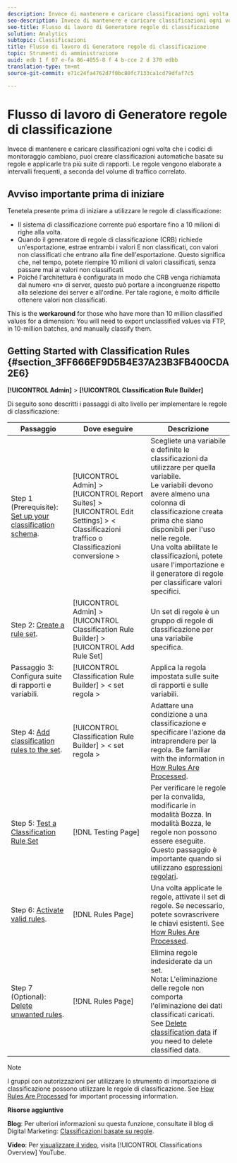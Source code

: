 ```yaml
---
description: Invece di mantenere e caricare classificazioni ogni volta che i codici di monitoraggio cambiano, puoi creare classificazioni automatiche basate su regole e applicarle tra più suite di rapporti. Le regole vengono elaborate a intervalli frequenti, a seconda del volume di traffico correlato.
seo-description: Invece di mantenere e caricare classificazioni ogni volta che i codici di monitoraggio cambiano, puoi creare classificazioni automatiche basate su regole e applicarle tra più suite di rapporti. Le regole vengono elaborate a intervalli frequenti, a seconda del volume di traffico correlato.
seo-title: Flusso di lavoro di Generatore regole di classificazione
solution: Analytics
subtopic: Classificazioni
title: Flusso di lavoro di Generatore regole di classificazione
topic: Strumenti di amministrazione
uuid: edb 1 f 07 e-fa 86-4055-8 f 4 b-cce 2 d 370 edbb
translation-type: tm+mt
source-git-commit: e71c24fa4762d7f0bc80fc7133ca1cd79dfaf7c5

---
```



# Flusso di lavoro di Generatore regole di classificazione

Invece di mantenere e caricare classificazioni ogni volta che i codici di monitoraggio cambiano, puoi creare classificazioni automatiche basate su regole e applicarle tra più suite di rapporti. Le regole vengono elaborate a intervalli frequenti, a seconda del volume di traffico correlato.

## Avviso importante prima di iniziare

Tenetela presente prima di iniziare a utilizzare le regole di classificazione:

* Il sistema di classificazione corrente può esportare fino a 10 milioni di righe alla volta.
* Quando il generatore di regole di classificazione (CRB) richiede un'esportazione, estrae entrambi i valori E non classificati, con valori non classificati che entrano alla fine dell'esportazione. Questo significa che, nel tempo, potete riempire 10 milioni di valori classificati, senza passare mai ai valori non classificati.
* Poiché l'architettura è configurata in modo che CRB venga richiamata dal numero «n» di server, questo può portare a incongruenze rispetto alla selezione dei server e all'ordine. Per tale ragione, è molto difficile ottenere valori non classificati.

This is the **workaround** for those who have more than 10 million classified values for a dimension: You will need to export unclassified values via FTP, in 10-million batches, and manually classify them.

## Getting Started with Classification Rules {#section_3FF666EF9D5B4E37A23B3FB400CDA2E6}

**[!UICONTROL Admin]** &gt; **[!UICONTROL Classification Rule Builder]**

Di seguito sono descritti i passaggi di alto livello per implementare le regole di classificazione:

| Passaggio | Dove eseguire | Descrizione |
|--- |--- |--- |
| Step 1 (Prerequisite): [Set up your classification schema](https://marketing.adobe.com/resources/help/en_US/reference/?f=c_classifications). | [!UICONTROL Admin] &gt; [!UICONTROL Report Suites] &gt; [!UICONTROL Edit Settings] &gt; &lt; Classificazioni traffico o Classificazioni conversione &gt; | Scegliete una variabile e definite le classificazioni da utilizzare per quella variabile. <br>Le variabili devono avere almeno una colonna di classificazione creata prima che siano disponibili per l'uso nelle regole.<br>Una volta abilitate le classificazioni, potete usare l'importazione e il generatore di regole per classificare valori specifici. |
| Step 2: [Create a rule set](../../../components/c-classifications2/crb/classification-rule-set.md). | [!UICONTROL Admin] &gt;  [!UICONTROL Classification Rule Builder] &gt; [!UICONTROL Add Rule Set] | Un set di regole è un gruppo di regole di classificazione per una variabile specifica. |
| Passaggio 3: Configura suite di rapporti e variabili. | [!UICONTROL Classification Rule Builder] &gt; &lt; set regola &gt; | Applica la regola impostata sulle suite di rapporti e sulle variabili. |
| Step 4: [Add classification rules to the set](../../../components/c-classifications2/crb/classification-quickstart-rules.md). | [!UICONTROL Classification Rule Builder] &gt; &lt; set regola &gt; | Adattare una condizione a una classificazione e specificare l'azione da intraprendere per la regola. Be familiar with the information in  [How Rules Are Processed](../../../components/c-classifications2/crb/classification-quickstart-rules.md). |
| Step 5: [Test a Classification Rule Set](../../../components/c-classifications2/crb/classification-quickstart-rules.md) | [!DNL Testing Page] | Per verificare le regole per la convalida, modificarle in modalità Bozza. In modalità Bozza, le regole non possono essere eseguite.<br>Questo passaggio è importante quando si utilizzano [espressioni regolari](../../../components/c-classifications2/crb/classification-quickstart-rules.md). |
| Step 6: [Activate valid rules](../../../components/c-classifications2/crb/classification-rule-definitions.md). | [!DNL Rules Page] | Una volta applicate le regole, attivate il set di regole. Se necessario, potete sovrascrivere le chiavi esistenti. See [How Rules Are Processed](../../../components/c-classifications2/crb/classification-quickstart-rules.md). |
| Step 7 (Optional): [Delete unwanted rules](../../../components/c-classifications2/crb/classification-rule-definitions.md). | [!DNL Rules Page] | Elimina regole indesiderate da un set.<br>Nota: L'eliminazione delle regole non comporta l'eliminazione dei dati classificati caricati. See  [Delete classification data](../../../components/c-classifications2/c-classifications-importer/t-delete-classification-data.md) if you need to delete classified data. |

>[!NOTE]
>
>I gruppi con autorizzazioni per utilizzare lo strumento di importazione di classificazione possono utilizzare le regole di classificazione. See [How Rules Are Processed](../../../components/c-classifications2/crb/classification-quickstart-rules.md) for important processing information.

**Risorse aggiuntive**

**Blog**: Per ulteriori informazioni su questa funzione, consultate il blog di Digital Marketing: [Classificazioni basate su regole](https://blogs.adobe.com/digitalmarketing/analytics/rule-based-classifications-part-1-making-classifications-easier/?utm_source=feedburner&utm_medium=feed&utm_campaign=Feed%3A+AdobeDigitalMarketing+%28Adobe+Digital+Marketing+Blog%29).

**Video**: Per [visualizzare il video,](https://www.youtube.com/watch?v=6laI5SBXY-I) visita [!UICONTROL Classifications Overview] YouTube.
